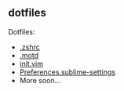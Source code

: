 dotfiles
--------

Dotfiles:

- [.zshrc](https://gist.github.com/mrusme/6575df0a152653ed0ebaec3501e19d2d)
- [.motd](.motd)
- [init.vim](init.vim)
- [Preferences.sublime-settings](Preferences.sublime-settings)
- More soon...

